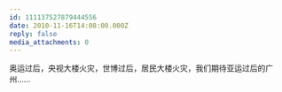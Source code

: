 ```yaml
---
id: 111137527879444556
date: 2010-11-16T14:08:00.000Z
reply: false
media_attachments: 0
---
```


奥运过后，央视大楼火灾，世博过后，居民大楼火灾，我们期待亚运过后的广州…… ​​​​

